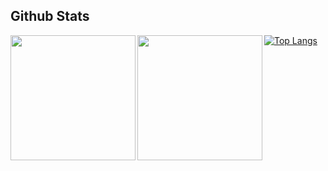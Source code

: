 

## Github Stats

<img height=200 align="left" src="https://github-readme-stats.vercel.app/api?username=pb-wd027&show_icons=true&count_private=true&hide_border=true&hide_rank=true" />
<img height=200 align="left" src="https://github-readme-stats.vercel.app/api/top-langs/?username=pb-wd027&layout=compact&hide_border=true&layout=pie" />

[![Top Langs](https://github-readme-stats.vercel.app/api/top-langs/?username=pb-wd027&layout=pie)](https://github.com/pb-wd027/github-readme-stats)






<!--
### Hi there 👋


**pb-wd027/pb-wd027** is a ✨ _special_ ✨ repository because its `README.md` (this file) appears on your GitHub profile.

Here are some ideas to get you started:

- 🔭 I’m currently working on ...
- 🌱 I’m currently learning ...
- 👯 I’m looking to collaborate on ...
- 🤔 I’m looking for help with ...
- 💬 Ask me about ...
- 📫 How to reach me: ...
- 😄 Pronouns: ...
- ⚡ Fun fact: ...
-->
